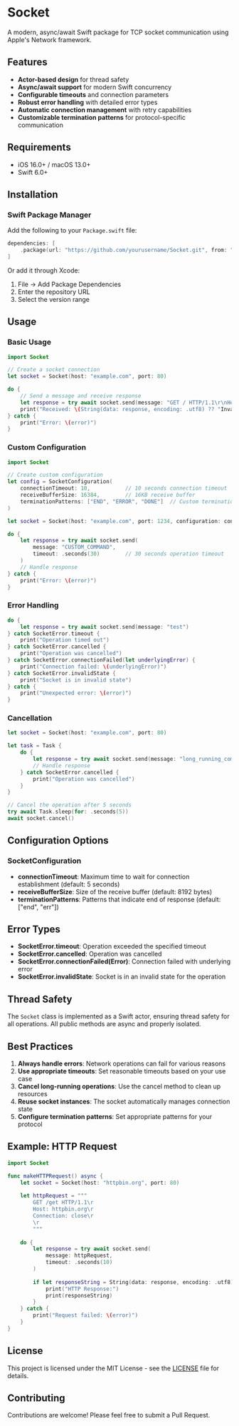 # Socket

A modern, async/await Swift package for TCP socket communication using Apple's Network framework.

## Features

- **Actor-based design** for thread safety
- **Async/await support** for modern Swift concurrency
- **Configurable timeouts** and connection parameters
- **Robust error handling** with detailed error types
- **Automatic connection management** with retry capabilities
- **Customizable termination patterns** for protocol-specific communication

## Requirements

- iOS 16.0+ / macOS 13.0+
- Swift 6.0+

## Installation

### Swift Package Manager

Add the following to your `Package.swift` file:

```swift
dependencies: [
    .package(url: "https://github.com/yourusername/Socket.git", from: "1.0.0")
]
```

Or add it through Xcode:
1. File → Add Package Dependencies
2. Enter the repository URL
3. Select the version range

## Usage

### Basic Usage

```swift
import Socket

// Create a socket connection
let socket = Socket(host: "example.com", port: 80)

do {
    // Send a message and receive response
    let response = try await socket.send(message: "GET / HTTP/1.1\r\nHost: example.com\r\n")
    print("Received: \(String(data: response, encoding: .utf8) ?? "Invalid UTF-8")")
} catch {
    print("Error: \(error)")
}
```

### Custom Configuration

```swift
import Socket

// Create custom configuration
let config = SocketConfiguration(
    connectionTimeout: 10,           // 10 seconds connection timeout
    receiveBufferSize: 16384,        // 16KB receive buffer
    terminationPatterns: ["END", "ERROR", "DONE"]  // Custom termination patterns
)

let socket = Socket(host: "example.com", port: 1234, configuration: config)

do {
    let response = try await socket.send(
        message: "CUSTOM_COMMAND",
        timeout: .seconds(30)        // 30 seconds operation timeout
    )
    // Handle response
} catch {
    print("Error: \(error)")
}
```

### Error Handling

```swift
do {
    let response = try await socket.send(message: "test")
} catch SocketError.timeout {
    print("Operation timed out")
} catch SocketError.cancelled {
    print("Operation was cancelled")
} catch SocketError.connectionFailed(let underlyingError) {
    print("Connection failed: \(underlyingError)")
} catch SocketError.invalidState {
    print("Socket is in invalid state")
} catch {
    print("Unexpected error: \(error)")
}
```

### Cancellation

```swift
let socket = Socket(host: "example.com", port: 80)

let task = Task {
    do {
        let response = try await socket.send(message: "long_running_command")
        // Handle response
    } catch SocketError.cancelled {
        print("Operation was cancelled")
    }
}

// Cancel the operation after 5 seconds
try await Task.sleep(for: .seconds(5))
await socket.cancel()
```

## Configuration Options

### SocketConfiguration

- **connectionTimeout**: Maximum time to wait for connection establishment (default: 5 seconds)
- **receiveBufferSize**: Size of the receive buffer (default: 8192 bytes)
- **terminationPatterns**: Patterns that indicate end of response (default: ["end", "err"])

## Error Types

- **SocketError.timeout**: Operation exceeded the specified timeout
- **SocketError.cancelled**: Operation was cancelled
- **SocketError.connectionFailed(Error)**: Connection failed with underlying error
- **SocketError.invalidState**: Socket is in an invalid state for the operation

## Thread Safety

The `Socket` class is implemented as a Swift actor, ensuring thread safety for all operations. All public methods are async and properly isolated.

## Best Practices

1. **Always handle errors**: Network operations can fail for various reasons
2. **Use appropriate timeouts**: Set reasonable timeouts based on your use case
3. **Cancel long-running operations**: Use the cancel method to clean up resources
4. **Reuse socket instances**: The socket automatically manages connection state
5. **Configure termination patterns**: Set appropriate patterns for your protocol

## Example: HTTP Request

```swift
import Socket

func makeHTTPRequest() async {
    let socket = Socket(host: "httpbin.org", port: 80)
    
    let httpRequest = """
        GET /get HTTP/1.1\r
        Host: httpbin.org\r
        Connection: close\r
        \r
        """
    
    do {
        let response = try await socket.send(
            message: httpRequest,
            timeout: .seconds(10)
        )
        
        if let responseString = String(data: response, encoding: .utf8) {
            print("HTTP Response:")
            print(responseString)
        }
    } catch {
        print("Request failed: \(error)")
    }
}
```

## License

This project is licensed under the MIT License - see the [LICENSE](LICENSE) file for details.

## Contributing

Contributions are welcome! Please feel free to submit a Pull Request.
